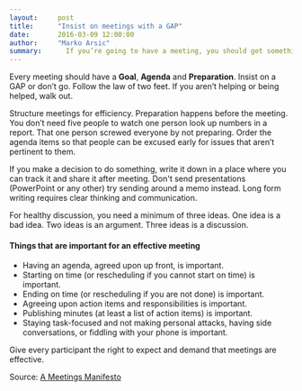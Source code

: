 ```yaml
---
layout:     post
title:      "Insist on meetings with a GAP"
date:       2016-03-09 12:00:00
author:     "Marko Arsic"
summary:	  If you’re going to have a meeting, you should get something out of it.
---
```


Every meeting should have a **Goal**, **Agenda** and **Preparation**. Insist on a GAP or don’t go. Follow the law of two feet. If you aren’t helping or being helped, walk out.

Structure meetings for efficiency. Preparation happens before the meeting. You don’t need five people to watch one person look up numbers in a report. That one person screwed everyone by not preparing. Order the agenda items so that people can be excused early for issues that aren’t pertinent to them.

If you make a decision to do something, write it down in a place where you can track it and share it after meeting.
Don't send presentations (PowerPoint or any other) try sending around a memo instead. Long form writing requires clear thinking and communication.

For healthy discussion, you need a minimum of three ideas. One idea is a bad idea. Two ideas is an argument. Three ideas is a discussion.

#### Things that are important for an effective meeting

* Having an agenda, agreed upon up front, is important.
* Starting on time (or rescheduling if you cannot start on time) is important.
* Ending on time (or rescheduling if you are not done) is important.
* Agreeing upon action items and responsibilities is important.
* Publishing minutes (at least a list of action items) is important.
* Staying task-focused and not making personal attacks, having side conversations, or fiddling with your phone is important.

Give every participant the right to expect and demand that meetings are effective.

Source: [A Meetings Manifesto](https://medium.com/better-humans/a-meetings-manifesto-5a8caf6281b#.6saioex0m)
